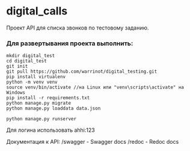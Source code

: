 # digital_calls
Проект API для списка звонков по тестовому заданию.

### Для развертывания проекта выполнить:
 ```
 mkdir digital_test
 cd digital_test
 git init
 git pull https://github.com/warrinot/digital_testing.git
 pip install virtualenv
 python -m venv venv
 source venv/bin/activate //на Linux или "venv\scripts\activate" на Windows
 pip install -r requirements.txt
 python manage.py migrate
 python manage.py loaddata data.json
 
 python manage.py runserver
 ```
 Для логина использовать ahhi:123
 
 Документация к API:
 /swagger - Swagger docs
 /redoc - Redoc docs
 
